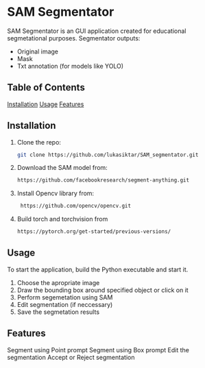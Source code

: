 # SAM Segmentator

SAM Segmentator is an GUI application created for educational segmetational purposes.
Segmentator outputs: 
  - Original image
  - Mask
  - Txt annotation (for models like YOLO)

## Table of Contents
[Installation](#installation)
[Usage](#usage)
[Features](#features)

## Installation

1. Clone the repo:
   ```bash
   git clone https://github.com/lukasiktar/SAM_segmentator.git

2. Download the SAM model from:
   ```bash
   https://github.com/facebookresearch/segment-anything.git

3. Install Opencv library from:
   ```bash
    https://github.com/opencv/opencv.git

4. Build torch and torchvision from
   ```bash
   https://pytorch.org/get-started/previous-versions/

## Usage

To start the application, build the Python executable and start it.

1. Choose the apropriate image
2. Draw the bounding box around specified object or click on it
3. Perform segemetation using SAM
4. Edit segmentation (if neccessary)
5. Save the segmetation results

## Features

Segment using Point prompt
Segment using Box prompt
Edit the segmentation
Accept or Reject segmentation

